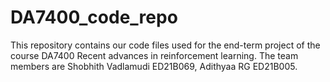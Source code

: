 # DA7400_code_repo

This repository contains our code files used for the end-term project of the course DA7400 Recent advances in reinforcement learning. The team members are Shobhith Vadlamudi ED21B069, Adithyaa RG ED21B005. 
